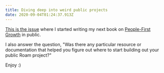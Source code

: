 ```yaml
---
title: Diving deep into weird public projects
date: 2020-09-04T01:24:37.913Z
---
```

[This is the issue](https://buttondown.email/sarahavenir/archive/1064cb3f-3237-40c1-8bb3-110b24ac7496) where I started writing my next book on [People-First Growth](https://peoplefirstgrowth.com) in public. 

I also answer the question, "Was there any particular resource or documentation that helped you figure out where to start building out your public Roam project?"

Enjoy :)
